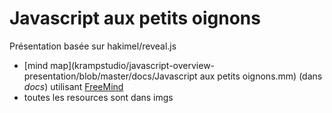 # Javascript aux petits oignons

Présentation basée sur hakimel/reveal.js

 * [mind map](krampstudio/javascript-overview-presentation/blob/master/docs/Javascript aux petits oignons.mm) (dans _docs_) utilisant [FreeMind](http://freemind.sourceforge.net/wiki/index.php/Main_Page)
 * toutes les resources sont dans imgs